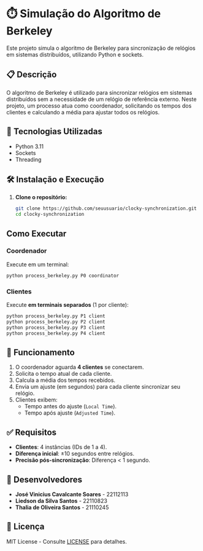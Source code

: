 # ⏱️ Simulação do Algoritmo de Berkeley

Este projeto simula o algoritmo de Berkeley para sincronização de relógios em sistemas distribuídos, utilizando Python e sockets.

## 📋 Descrição

O algoritmo de Berkeley é utilizado para sincronizar relógios em sistemas distribuídos sem a necessidade de um relógio de referência externo. Neste projeto, um processo atua como coordenador, solicitando os tempos dos clientes e calculando a média para ajustar todos os relógios.

## 🚀 Tecnologias Utilizadas

- Python 3.11
- Sockets
- Threading

## 🛠️ Instalação e Execução

1. **Clone o repositório:**

   ```bash
   git clone https://github.com/seuusuario/clocky-synchronization.git
   cd clocky-synchronization
   
## Como Executar

### Coordenador
Execute em um terminal:
```bash
python process_berkeley.py P0 coordinator
```

### Clientes
Execute **em terminais separados** (1 por cliente):
```bash
python process_berkeley.py P1 client
python process_berkeley.py P2 client
python process_berkeley.py P3 client
python process_berkeley.py P4 client
```

## 🔧 Funcionamento
1. O coordenador aguarda **4 clientes** se conectarem.  
2. Solicita o tempo atual de cada cliente.  
3. Calcula a média dos tempos recebidos.  
4. Envia um ajuste (em segundos) para cada cliente sincronizar seu relógio.  
5. Clientes exibem:  
   - Tempo antes do ajuste (`Local Time`).  
   - Tempo após ajuste (`Adjusted Time`).  

## ✅ Requisitos
- **Clientes**: 4 instâncias (IDs de 1 a 4).  
- **Diferença inicial**: ±10 segundos entre relógios.  
- **Precisão pós-sincronização**: Diferença < 1 segundo.
  
## 👥 Desenvolvedores
- **José Vinicius Cavalcante Soares** - 22112113  
- **Liedson da Silva Santos** - 22110823  
- **Thalia de Oliveira Santos** - 21110245

## 📜 Licença
MIT License - Consulte [LICENSE](LICENSE) para detalhes.
